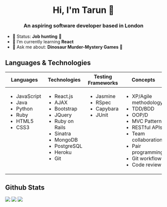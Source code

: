 <h1 align="center">Hi, I'm Tarun 👋</h1>
<h3 align="center">An aspiring software developer based in London</h3>

- 🐝 Status: **Job hunting** 👀
- 🌱 I’m currently learning **React**
- 💬 Ask me about: **Dinosaur Murder-Mystery Games** 🦖


<!--
**TarunTheo13/TarunTheo13** is a ✨ _special_ ✨ repository because its `README.md` (this file) appears on your GitHub profile.

Here are some ideas to get you started:

- 🔭 I’m currently working on ...
- 🌱 I’m currently learning ...
- 👯 I’m looking to collaborate on ...
- 🤔 I’m looking for help with ...
- 💬 Ask me about ...
- 📫 How to reach me: ...
- 😄 Pronouns: ...
- ⚡ Fun fact: ...
-->

 ## Languages & Technologies
 
<table>
  <thead>
    <tr>
      <th>Languages</th>
      <th>Technologies</th>
      <th>Testing Frameworks</th>
      <th>Concepts</th>
    </tr>
  </thead>
  <tbody>
    <tr>
      <td style="vertical-align: top">
        <ul>
          <li>JavaScript</li>
         <li>Java</li>
         <li>Python</li>
          <li>Ruby</li>
          <li>HTML5</li>
          <li>CSS3</li>
        </ul>
      </td>
      <td style="vertical-align: top">
        <ul>
          <li>React.js</li>
          <li>AJAX</li>
          <li>Bootstrap</li>
          <li>JQuery</li>
          <li>Ruby on Rails</li>
          <li>Sinatra</li>
          <li>MongoDB</li>
          <li>PostgreSQL</li>
          <li>Heroku</li>
          <li>Git</li>
        </ul>
      </td>
      <td style="vertical-align: top">
        <ul>
          <li>Jasmine</li>
          <li>RSpec</li>
          <li>Capybara</li>
         <li>JUnit</li>
        </ul>
      </td>
      <td style="vertical-align: top">
        <ul>
          <li>XP/Agile methodology</li>
          <li>TDD/BDD</li>
          <li>OOP/D</li>
          <li>MVC Pattern</li>
          <li>RESTful APIs</li>
          <li>Team collaboration</li>
          <li>Pair programming</li>
          <li>Git workflow</li>
          <li>Code review</li>
        </ul>
      </td>
    </tr>
  </tbody>
</table>

## Github Stats

<img src="https://github-readme-stats.vercel.app/api?username=TarunTheo13&count_private=true&theme=onedark&hide_border=true"/>
<img src="https://github-readme-stats.vercel.app/api/top-langs/?username=TarunTheo13&layout=compact&theme=onedark&hide_border=true"/>
<img src="https://github-readme-streak-stats.herokuapp.com/?user=TarunTheo13&theme=onedark&hide_border=true" />
